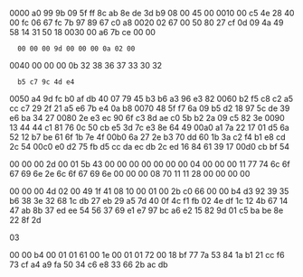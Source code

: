 0000   a0 99 9b 09 5f ff 8c ab 8e de 3d b9 08 00 45 00
0010   00 c5 4e 28 40 00 fc 06 67 fc 7b 97 89 67 c0 a8
0020   02 67 00 50 80 27 cf 0d 09 4a 49 58 14 31 50 18
0030   00 a6 7b ce 00 00

      00 00 00 9d 00 00 00 0a 02 00
0040   00 00 00 0b 32 38 36 37 33 30 32

      b5 c7 9c 4d e4
0050   a4 9d fc b0 af db 40 07 79 45 b3 b6 a3 96 e3 82
0060   b2 f5 c8 c2 a5 cc c7 29 2f 21 a5 e6 7b e4 0a b8
0070   48 5f f7 6a 09 b5 d2 18 97 5c de 39 e6 ba 34 27
0080   2e e3 ec 90 6f c3 8d ae c0 5b b2 2a 09 c5 82 3e
0090   13 44 44 c1 81 76 0c 50 cb e5 3d 7c e3 8e 64 49
00a0   a1 7a 22 17 01 d5 6a 52 12 b7 be 61 6f 1b 7e 4f
00b0   6a 27 2e b3 70 dd 60 1b 3a c2 f4 b1 e8 cd 2c 54
00c0   e0 d2 75 fb d5 cc da ec db 2c ed 16 84 61 39 17
00d0   cb bf 54


00 00 00 2d
00 01 5b 43
00 00 00 00
00 00 00 04
00 00 00 11
77 74 6c 6f 67 69 6e 2e 6c 6f 67 69 6e
00 00 00 08
70 11 11 28
00 00 00 00

00 00 00 4d
02 00 49
1f 41
08 10
00 01
00 2b c0 66
00 00
b4
d3 92 39 35 b6 38 3e 32 68 1c db 27 eb 29 a5
7d 40 0f 4c f1 fb 02 4e df 1c 12 4b 67 14 47 ab
8b 37 ed ee 54 56 37 69 e1 e7 97 bc a6 e2 15 82
9d 01 c5 ba be 8e 22 8f 2d

03

00 00 b4 00 01 01 61 00 1e 00 01 01 72 00 18
bf 77 7a 53 84 1a b1 21 cc f6 73 cf a4 a9 fa 50 34 c6 e8 33 66 2b ac db
